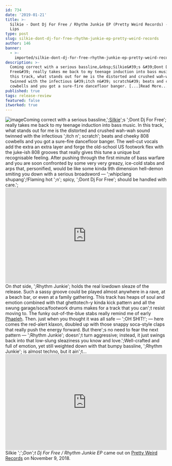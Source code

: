 ```yaml
---
id: 734
date: '2019-01-21'
title: >-
  Silkie - Dont Dj For Free / Rhythm Junkie EP (Pretty Weird Records) - Loose
  Lips
type: post
slug: silkie-dont-dj-for-free-rhythm-junkie-ep-pretty-weird-records
author: 146
banner:
  - >-
    imported/silkie-dont-dj-for-free-rhythm-junkie-ep-pretty-weird-records/image734.jpeg
description: >-
  Coming correct with a serious bassline,&nbsp;Silkie&#39;s &#39;Dont Dj For
  Free&#39; really takes me back to my teenage induction into bass music. In
  this track, what stands out for me is the distorted and crushed wah-wah sound
  twinned with the infectious &#39;itch n&#39; scratch&#39; beats and cheeky 808
  cowbells and you got a sure-fire dancefloor banger. [...]Read More...
published: true
tags: release-review
featured: false
itworked: true
---
```

![image](../imported/silkie-dont-dj-for-free-rhythm-junkie-ep-pretty-weird-records/image734.jpeg)Coming correct with a serious bassline,';[Silkie](https://www.residentadvisor.net/dj/silkie)';s ';Dont Dj For Free'; really takes me back to my teenage induction into bass music. In this track, what stands out for me is the distorted and crushed wah-wah sound twinned with the infectious ';itch n'; scratch'; beats and cheeky 808 cowbells and you got a sure-fire dancefloor banger. The well-cut vocals add the extra an extra layer and forge the old-school US footwork flex with the juke-ish 808 grooves that really gives this tune a unique but recognisable feeling. After pushing through the first minute of bass warfare and you are soon confronted by some very very greazy, ice-cold stabs and arps that, personified, would be like some kinda 9th dimension hell-demon smiting you down with a serious broadsword — ';whipclang shupang';!Flaming hot ';n'; spicy, ';Dont Dj For Free'; should be handled with care.';<iframe width='100%' height='300' scrolling='no' frameborder='no' allow='autoplay' src='https://w.soundcloud.com/player/?url=https%3A//api.soundcloud.com/tracks/525720132&color=%23ff5500&auto_play=false&hide_related=false&show_comments=true&show_user=true&show_reposts=false&show_teaser=true'></iframe>  
On _that_ side, ';Rhythm Junkie'; holds the real lowdown sleaze of the release. Such a sassy groove could be played almost anywhere in a rave, at a beach bar, or even at a family gathering. This track has heaps of soul and emotion combined with that ghettotech-y kinda kick pattern and all the swung garage/soca/footwork drums makes for a track that you can';t resist moving to. The funky out-of-the-blue stabs really remind me of early [Phaeleh](https://soundcloud.com/phaeleh). Then. just when you thought it was all safe — ';OH SHIT!'; — here comes the red-alert klaxon, doubled up with those snappy soca-style claps that really push the energy forward. But there';s no need to fear the next pattern — ';Rhythm Junkie'; doesn';t turn aggressive; instead, it just swings back into that low-slung sleaziness you know and love.';Well-crafted and full of emotion, yet still weighted down with that bumpy bassline, ';Rhythm Junkie'; is almost techno, but it ain';t…<iframe width='100%' height='300' scrolling='no' frameborder='no' allow='autoplay' src='https://w.soundcloud.com/player/?url=https%3A//api.soundcloud.com/tracks/522691614&color=%23ff5500&auto_play=false&hide_related=false&show_comments=true&show_user=true&show_reposts=false&show_teaser=true'></iframe>Silkie ';';_Don';t Dj For Free / Rhythm Junkie EP_ came out on [Pretty Weird Records](https://soundcloud.com/prettyweirdrecords) on November 9, 2018.